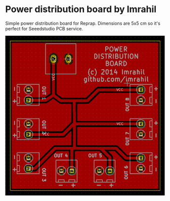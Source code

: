 Power distribution board by Imrahil
===

Simple power distribution board for Reprap. Dimensions are 5x5 cm so it's perfect for Seeedstudio PCB service.

![alt tag](https://raw.githubusercontent.com/imrahil/pdb/master/board/board.png)
